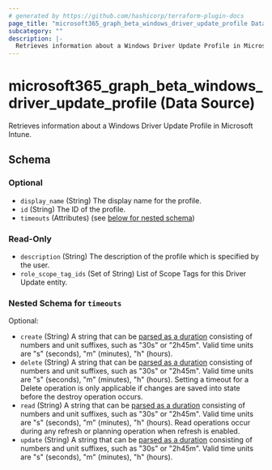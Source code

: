 ```yaml
---
# generated by https://github.com/hashicorp/terraform-plugin-docs
page_title: "microsoft365_graph_beta_windows_driver_update_profile Data Source - terraform-provider-microsoft365"
subcategory: ""
description: |-
  Retrieves information about a Windows Driver Update Profile in Microsoft Intune.
---
```


# microsoft365_graph_beta_windows_driver_update_profile (Data Source)

Retrieves information about a Windows Driver Update Profile in Microsoft Intune.



<!-- schema generated by tfplugindocs -->
## Schema

### Optional

- `display_name` (String) The display name for the profile.
- `id` (String) The ID of the profile.
- `timeouts` (Attributes) (see [below for nested schema](#nestedatt--timeouts))

### Read-Only

- `description` (String) The description of the profile which is specified by the user.
- `role_scope_tag_ids` (Set of String) List of Scope Tags for this Driver Update entity.

<a id="nestedatt--timeouts"></a>
### Nested Schema for `timeouts`

Optional:

- `create` (String) A string that can be [parsed as a duration](https://pkg.go.dev/time#ParseDuration) consisting of numbers and unit suffixes, such as "30s" or "2h45m". Valid time units are "s" (seconds), "m" (minutes), "h" (hours).
- `delete` (String) A string that can be [parsed as a duration](https://pkg.go.dev/time#ParseDuration) consisting of numbers and unit suffixes, such as "30s" or "2h45m". Valid time units are "s" (seconds), "m" (minutes), "h" (hours). Setting a timeout for a Delete operation is only applicable if changes are saved into state before the destroy operation occurs.
- `read` (String) A string that can be [parsed as a duration](https://pkg.go.dev/time#ParseDuration) consisting of numbers and unit suffixes, such as "30s" or "2h45m". Valid time units are "s" (seconds), "m" (minutes), "h" (hours). Read operations occur during any refresh or planning operation when refresh is enabled.
- `update` (String) A string that can be [parsed as a duration](https://pkg.go.dev/time#ParseDuration) consisting of numbers and unit suffixes, such as "30s" or "2h45m". Valid time units are "s" (seconds), "m" (minutes), "h" (hours).
